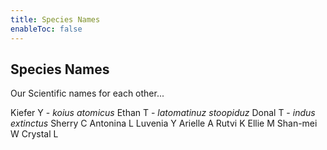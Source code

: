 ```yaml
---
title: Species Names
enableToc: false
---
```


## Species Names
Our Scientific names for each other...

Kiefer Y - *koius atomicus*
Ethan T - *latomatinuz stoopiduz*
Donal T - *indus extinctus*
Sherry C
Antonina L
Luvenia Y
Arielle A
Rutvi K
Ellie M
Shan-mei W
Crystal L
